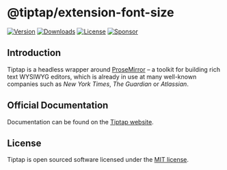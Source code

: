 # @tiptap/extension-font-size

[![Version](https://img.shields.io/npm/v/@tiptap/extension-font-size.svg?label=version)](https://www.npmjs.com/package/@tiptap/extension-font-size)
[![Downloads](https://img.shields.io/npm/dm/@tiptap/extension-font-size.svg)](https://npmcharts.com/compare/tiptap?minimal=true)
[![License](https://img.shields.io/npm/l/@tiptap/extension-font-size.svg)](https://www.npmjs.com/package/@tiptap/extension-font-size)
[![Sponsor](https://img.shields.io/static/v1?label=Sponsor&message=%E2%9D%A4&logo=GitHub)](https://github.com/sponsors/ueberdosis)

## Introduction

Tiptap is a headless wrapper around [ProseMirror](https://ProseMirror.net) – a toolkit for building rich text WYSIWYG editors, which is already in use at many well-known companies such as _New York Times_, _The Guardian_ or _Atlassian_.

## Official Documentation

Documentation can be found on the [Tiptap website](https://tiptap.dev).

## License

Tiptap is open sourced software licensed under the [MIT license](https://github.com/ueberdosis/tiptap/blob/main/LICENSE.md).
